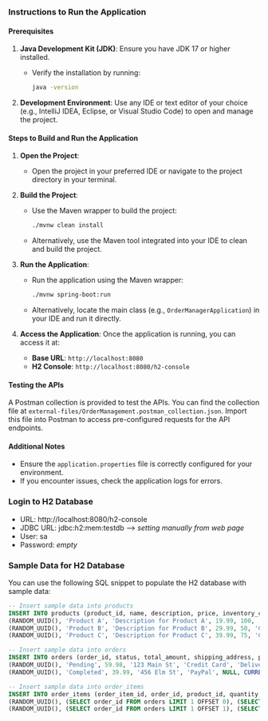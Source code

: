 ### Instructions to Run the Application

#### Prerequisites
1. **Java Development Kit (JDK)**: Ensure you have JDK 17 or higher installed.
    - Verify the installation by running:
      ```bash
      java -version
      ```

2. **Development Environment**: Use any IDE or text editor of your choice (e.g., IntelliJ IDEA, Eclipse, or Visual Studio Code) to open and manage the project.

#### Steps to Build and Run the Application
1. **Open the Project**:
    - Open the project in your preferred IDE or navigate to the project directory in your terminal.

2. **Build the Project**:
    - Use the Maven wrapper to build the project:
      ```bash
      ./mvnw clean install
      ```
    - Alternatively, use the Maven tool integrated into your IDE to clean and build the project.

3. **Run the Application**:
    - Run the application using the Maven wrapper:
      ```bash
      ./mvnw spring-boot:run
      ```
    - Alternatively, locate the main class (e.g., `OrderManagerApplication`) in your IDE and run it directly.

4. **Access the Application**:
   Once the application is running, you can access it at:
    - **Base URL**: `http://localhost:8080`
    - **H2 Console**: `http://localhost:8080/h2-console`

#### Testing the APIs
A Postman collection is provided to test the APIs. You can find the collection file at `external-files/OrderManagement.postman_collection.json`. Import this file into Postman to access pre-configured requests for the API endpoints.

#### Additional Notes
- Ensure the `application.properties` file is correctly configured for your environment.
- If you encounter issues, check the application logs for errors.

### Login to H2 Database
- URL: http://localhost:8080/h2-console
- JDBC URL: jdbc:h2:mem:testdb  --> *setting manually from web page*
- User: sa
- Password: *empty*


### Sample Data for H2 Database

You can use the following SQL snippet to populate the H2 database with sample data:

```sql
-- Insert sample data into products
INSERT INTO products (product_id, name, description, price, inventory_count, category, created_at, updated_at) VALUES
(RANDOM_UUID(), 'Product A', 'Description for Product A', 19.99, 100, 'Category 1', CURRENT_TIMESTAMP, CURRENT_TIMESTAMP),
(RANDOM_UUID(), 'Product B', 'Description for Product B', 29.99, 50, 'Category 2', CURRENT_TIMESTAMP, CURRENT_TIMESTAMP),
(RANDOM_UUID(), 'Product C', 'Description for Product C', 39.99, 75, 'Category 3', CURRENT_TIMESTAMP, CURRENT_TIMESTAMP);

-- Insert sample data into orders
INSERT INTO orders (order_id, status, total_amount, shipping_address, payment_method, notes, created_at, updated_at) VALUES
(RANDOM_UUID(), 'Pending', 59.98, '123 Main St', 'Credit Card', 'Deliver before noon', CURRENT_TIMESTAMP, CURRENT_TIMESTAMP),
(RANDOM_UUID(), 'Completed', 39.99, '456 Elm St', 'PayPal', NULL, CURRENT_TIMESTAMP, CURRENT_TIMESTAMP);

-- Insert sample data into order_items
INSERT INTO order_items (order_item_id, order_id, product_id, quantity, unit_price, subtotal, created_at, updated_at) VALUES
(RANDOM_UUID(), (SELECT order_id FROM orders LIMIT 1 OFFSET 0), (SELECT product_id FROM products LIMIT 1 OFFSET 0), 2, 19.99, 39.98, CURRENT_TIMESTAMP, CURRENT_TIMESTAMP),
(RANDOM_UUID(), (SELECT order_id FROM orders LIMIT 1 OFFSET 1), (SELECT product_id FROM products LIMIT 1 OFFSET 2), 1, 39.99, 39.99, CURRENT_TIMESTAMP, CURRENT_TIMESTAMP);
